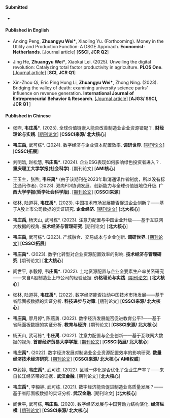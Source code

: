 #### Submitted

- 

#### Published in English
- Anxing Peng, <strong>Zhuangyu Wei*</strong>, Xiaoling Yu. (Forthcoming). Money in the Utility and Production Function: A DSGE Approach. <strong>Economist-Netherlands</strong>. [Journal article] [<strong>SSCI, JCR Q2</strong>]

- Jing He, <strong>Zhuangyu Wei*</strong>, Xiaokai Lei. (2025). Unveiling the digital revolution: Catalyzing total factor productivity in agriculture. <strong>PLOS One</strong>. [[Journal article]](https://doi.org/10.1371/journal.pone.0318333) [<strong>SCI, JCR Q1</strong>]

- Xin-Zhou Qi, Eric Ping Hung Li, <strong>Zhuangyu Wei*</strong>, Zhong Ning. (2023). Bridging the valley of death: examining university science parks' influence on revenue generation. <strong>International Journal of Entrepreneurial Behavior & Research</strong>. [[Journal article]](https://doi.org/10.1108/IJEBR-05-2023-0475) [<strong>AJG3/ SSCI, JCR Q1 </strong>]


#### Published in Chinese
- 张煦, <strong>韦庄禹*</strong>. (2025). 全球价值链嵌入能否改善制造业企业资源错配？. <strong>财经理论与实践</strong>. [[期刊论文]](https://doi.org/10.16339/j.cnki.hdxbcjb.2025.01.018) [<strong>CSSCI来源/ 北大核心</strong>]

- <strong>韦庄禹</strong>, 武可栋*. (2024). 数字经济与企业资本配置效率. <strong>调研世界</strong>. [[期刊论文]](https://doi.org/10.13778/j.cnki.11-3705/c.2024.05.004) [<strong>CSSCI拓展</strong>]

- 刘明晗, 赵松慧, <strong>韦庄禹*</strong>. (2024). 企业ESG表现如何影响绿色投资者进入？. <strong>重庆理工大学学报(社会科学)</strong>. [期刊论文] [<strong>AMI核心</strong>]

- 王玉主，张煦, <strong>韦庄禹*</strong> (由于该期刊在2023年取消通讯作者制度，所以没有标注通讯作者). (2023). 双向FDI协调发展、创新能力与全球价值链地位升级. <strong>广西大学学报(哲学社会科学版)</strong>. [[期刊论文]](https://doi.org/10.13624/j.cnki.jgupss.2023.06.017) [<strong>CSSCI来源</strong>]

- 张林, 陆道芬, <strong>韦庄禹*</strong>. (2023). 中国技术市场发展能否促进企业创新？——基于A股上市公司数据的实证研究. <strong>企业经济</strong>. [[期刊论文]](https://doi.org/10.13529/j.cnki.enterprise.economy.2023.09.008) [<strong>北大核心</strong>]

- <strong>韦庄禹</strong>, 杨天山, 武可栋*. (2023). 注意力配置与中国企业升级——基于互联网大数据的视角. <strong>技术经济与管理研究</strong>. [期刊论文] [<strong>北大核心</strong>]

- <strong>韦庄禹</strong>, 武可栋*. (2023). 产城融合、交易成本与企业创新. <strong>调研世界</strong>. [[期刊论文]](https://doi.org/10.13778/j.cnki.11-3705/c.2023.07.004) [<strong>CSSCI拓展</strong>]

- <strong>韦庄禹*</strong>. (2023). 数字化转型对企业资源配置效率的影响. <strong>技术经济与管理研究</strong>. [期刊论文] [<strong>北大核心</strong>]

- 阎世平, 李毅婷, <strong>韦庄禹*</strong>. (2022). 土地资源配置与企业全要素生产率关系研究——来自A股制造业上市公司的经验证据. <strong>价格理论与实践</strong>. [[期刊论文]](https://doi.org/10.19851/j.cnki.CN11-1010/F.2022.09.432) [<strong>北大核心</strong>]

- 张林, 陆道芬, <strong>韦庄禹*</strong>. (2022). 数字经济能否拉动中国技术市场发展——基于省际面板数据的实证分析. <strong>科技进步与对策</strong>. [期刊论文] [<strong>CSSCI来源/ 北大核心</strong>]

-  <strong>韦庄禹</strong>, 廖月婷*, 陈燕勇. (2022). 数字经济发展能否促进教育公平?——基于省际面板数据的实证分析. <strong>教育与经济</strong>. [期刊论文] [<strong>CSSCI来源/ 北大核心</strong>]

- 杨天山, 武可栋*, <strong>韦庄禹</strong>. (2022). 注意力配置与企业创新——基于互联网大数据的视角. <strong>首都经济贸易大学学报</strong>. [[期刊论文]](https://doi.org/10.13504/j.cnki.issn1008-2700.2022.04.004) [<strong>CSSCI拓展/ 北大核心</strong>]

- <strong>韦庄禹*</strong>. (2022). 数字经济发展对制造业企业资源配置效率的影响研究. <strong>数量经济技术经济研究</strong>. [[期刊论文]](https://doi.org/10.13653/j.cnki.jqte.2022.03.009) [<strong>CSSCI来源/ 北大核心/ AMI权威</strong>]

- 李毅婷,  <strong>韦庄禹*</strong>, 武可栋. (2022). 区域一体化是否优化了企业生产率？——来自长江经济带的证据 . <strong>武汉金融</strong>. [期刊论文] [<strong>北大核心</strong>]

- <strong>韦庄禹*</strong>, 李毅婷, 武可栋. (2021). 数字经济能否促进制造业高质量发展？——基于省际面板数据的实证分析. <strong>武汉金融</strong>. [期刊论文] [<strong>北大核心</strong>]

- 阎世平, 武可栋, <strong>韦庄禹</strong>. (2020). 数字经济发展与中国劳动力结构演化. <strong>经济纵横</strong>. [[期刊论文]](https://doi.org/10.16528/j.cnki.22-1054/f.202010096) [<strong>CSSCI来源/ 北大核心</strong>]





